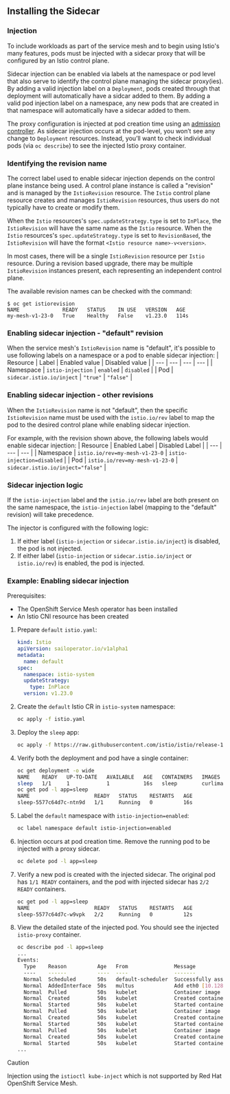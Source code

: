 ## Installing the Sidecar
### Injection
To include workloads as part of the service mesh and to begin using Istio's many features, pods must be injected with a sidecar proxy that will be configured by an Istio control plane.

Sidecar injection can be enabled via labels at the namespace or pod level that also serve to identify the control plane managing the sidecar proxy(ies). By adding a valid injection label on a `Deployment`, pods created through that deployment will automatically have a sidcar added to them. By adding a valid pod injection label on a namespace, any new pods that are created in that namespace will automatically have a sidecar added to them.

The proxy configuration is injected at pod creation time using an [admission controller](https://kubernetes.io/docs/reference/access-authn-authz/admission-controllers/). As sidecar injection occurs at the pod-level, you won’t see any change to `Deployment` resources. Instead, you’ll want to check individual pods (via `oc describe`) to see the injected Istio proxy container.

### Identifying the revision name

The correct label used to enable sidecar injection depends on the control plane instance being used. A control plane instance is called a "revision" and is managed by the `IstioRevision` resource. The `Istio` control plane resource creates and manages `IstioRevision` resources, thus users do not typically have to create or modify them. 

When the `Istio` resources's `spec.updateStrategy.type` is set to `InPlace`, the `IstioRevision` will have the same name as the `Istio` resource. When the `Istio` resources's `spec.updateStrategy.type` is set to `RevisionBased`, the `IstioRevision` will have the format `<Istio resource name>-v<version>`.

In most cases, there will be a single `IstioRevision` resource per `Istio` resource. During a revision based upgrade, there may be multiple `IstioRevision` instances present, each representing an independent control plane. 

The available revision names can be checked with the command:

```console
$ oc get istiorevision
NAME              READY   STATUS    IN USE   VERSION   AGE
my-mesh-v1-23-0   True    Healthy   False    v1.23.0   114s
```

### Enabling sidecar injection - "default" revision

When the service mesh's `IstioRevision` name is "default", it's possible to use following labels on a namespace or a pod to enable sidecar injection:
| Resource | Label | Enabled value | Disabled value |
| --- | --- | --- | --- |
| Namespace | `istio-injection` | `enabled` | `disabled` |
| Pod | `sidecar.istio.io/inject` | `"true"` | `"false"` |

### Enabling sidecar injection - other revisions

When the `IstioRevision` name is not "default", then the specific `IstioRevision` name must be used with the `istio.io/rev` label to map the pod to the desired control plane while enabling sidecar injection. 

For example, with the revision shown above, the following labels would enable sidecar injection:
| Resource | Enabled Label | Disabled Label |
| --- | --- | --- |
| Namespace | `istio.io/rev=my-mesh-v1-23-0` | `istio-injection=disabled` |
| Pod | `istio.io/rev=my-mesh-v1-23-0` | `sidecar.istio.io/inject="false"` |

### Sidecar injection logic

If the `istio-injection` label and the `istio.io/rev` label are both present on the same namespace, the `istio-injection` label (mapping to the "default" revision) will take precedence.

The injector is configured with the following logic:

1. If either label (`istio-injection` or `sidecar.istio.io/inject`) is disabled, the pod is not injected.
2. If either label (`istio-injection` or `sidecar.istio.io/inject` or `istio.io/rev`) is enabled, the pod is injected.

### Example: Enabling sidecar injection
Prerequisites:
- The OpenShift Service Mesh operator has been installed
- An Istio CNI resource has been created

1. Prepare `default` `istio.yaml`:
    ```yaml
    kind: Istio
    apiVersion: sailoperator.io/v1alpha1
    metadata:
      name: default
    spec:
      namespace: istio-system
      updateStrategy:
        type: InPlace
      version: v1.23.0
    ```
1. Create the `default` Istio CR in `istio-system` namespace:
    ```bash
    oc apply -f istio.yaml
    ```
1. Deploy the `sleep` app:
    ```bash
    oc apply -f https://raw.githubusercontent.com/istio/istio/release-1.23/samples/sleep/sleep.yaml
    ```
1. Verify both the deployment and pod have a single container:
    ```bash
    oc get deployment -o wide
    NAME    READY   UP-TO-DATE   AVAILABLE   AGE   CONTAINERS   IMAGES            SELECTOR
    sleep   1/1     1            1           16s   sleep        curlimages/curl   app=sleep
    oc get pod -l app=sleep
    NAME                     READY   STATUS    RESTARTS   AGE
    sleep-5577c64d7c-ntn9d   1/1     Running   0          16s
    ```
1. Label the `default` namespace with `istio-injection=enabled`:
    ```bash
    oc label namespace default istio-injection=enabled
    ```
1. Injection occurs at pod creation time. Remove the running pod to be injected with a proxy sidecar. 
    ```bash
    oc delete pod -l app=sleep
    ```
1. Verify a new pod is created with the injected sidecar. The original pod has `1/1 READY` containers, and the pod with injected sidecar has `2/2 READY` containers.
    ```bash
    oc get pod -l app=sleep
    NAME                     READY   STATUS    RESTARTS   AGE
    sleep-5577c64d7c-w9vpk   2/2     Running   0          12s
    ```
1. View the detailed state of the injected pod. You should see the injected `istio-proxy` container.
    ```bash
    oc describe pod -l app=sleep
    ...
    Events:
      Type    Reason          Age   From               Message
      ----    ------          ----  ----               -------
      Normal  Scheduled       50s   default-scheduler  Successfully assigned default/sleep-5577c64d7c-w9vpk to user-rhos-d-1-v8rnx-worker-0-rwjrr
      Normal  AddedInterface  50s   multus             Add eth0 [10.128.2.179/23] from ovn-kubernetes
      Normal  Pulled          50s   kubelet            Container image "registry.redhat.io/openshift-service-mesh-tech-preview/istio-proxyv2-rhel9@sha256:c0170ef9a34869828a5f2fea285a7cda543d99e268f7771e6433c54d6b2cbaf4" already present on machine
      Normal  Created         50s   kubelet            Created container istio-validation
      Normal  Started         50s   kubelet            Started container istio-validation
      Normal  Pulled          50s   kubelet            Container image "curlimages/curl" already present on machine
      Normal  Created         50s   kubelet            Created container sleep
      Normal  Started         50s   kubelet            Started container sleep
      Normal  Pulled          50s   kubelet            Container image "registry.redhat.io/openshift-service-mesh-tech-preview/istio-proxyv2-rhel9@sha256:c0170ef9a34869828a5f2fea285a7cda543d99e268f7771e6433c54d6b2cbaf4" already present on machine
      Normal  Created         50s   kubelet            Created container istio-proxy
      Normal  Started         50s   kubelet            Started container istio-proxy
    ...
    ```
> [!CAUTION]
> Injection using the `istioctl kube-inject` which is not supported by Red Hat OpenShift Service Mesh.
